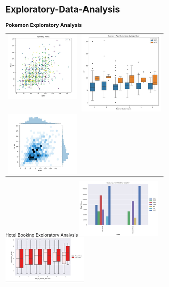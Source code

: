 # Exploratory-Data-Analysis

### Pokemon Exploratory Analysis
<table>
  <tr>
    <td valign="top"><img src="https://github.com/dwellin98/Exploratory-Data-Analysis/blob/master/images/PokemonEDA1.JPG" width=100% height=50%>
    <td valign="top"><img src="https://github.com/dwellin98/Exploratory-Data-Analysis/blob/master/images/PokemonEDA2.JPG" width=100% height=45%>
  </tr>
  <tr>
    <td valign="top"><img src="https://github.com/dwellin98/Exploratory-Data-Analysis/blob/master/images/PokemonEDA3.JPG" width=100% height=50%>
  </tr>
 </table


### Hotel Booking Exploratory Analysis
<img src="https://github.com/dwellin98/Exploratory-Data-Analysis/blob/master/images/Popular By Country.JPG" width=50% height=50%>
<img src="https://github.com/dwellin98/Exploratory-Data-Analysis/blob/master/images/Boxplot Special.JPG" width=50% height=50%>






